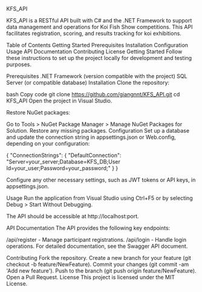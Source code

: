 KFS_API

KFS_API is a RESTful API built with C# and the .NET Framework to support data management and operations for Koi Fish Show competitions. This API facilitates registration, scoring, and results tracking for koi exhibitions.

Table of Contents
Getting Started
Prerequisites
Installation
Configuration
Usage
API Documentation
Contributing
License
Getting Started
Follow these instructions to set up the project locally for development and testing purposes.

Prerequisites
.NET Framework (version compatible with the project)
SQL Server (or compatible database)
Installation
Clone the repository:

bash
Copy code
git clone https://github.com/giangnnt/KFS_API.git
cd KFS_API
Open the project in Visual Studio.

Restore NuGet packages:

Go to Tools > NuGet Package Manager > Manage NuGet Packages for Solution.
Restore any missing packages.
Configuration
Set up a database and update the connection string in appsettings.json or Web.config, depending on your configuration:

{
  "ConnectionStrings": {
    "DefaultConnection": "Server=your_server;Database=KFS_DB;User Id=your_user;Password=your_password;"
  }
}

Configure any other necessary settings, such as JWT tokens or API keys, in appsettings.json.

Usage
Run the application from Visual Studio using Ctrl+F5 or by selecting Debug > Start Without Debugging.

The API should be accessible at http://localhost:port.

API Documentation
The API provides the following key endpoints:

/api/register - Manage participant registrations.
/api/login - Handle login operations.
For detailed documentation, see the Swagger API document.

Contributing
Fork the repository.
Create a new branch for your feature (git checkout -b feature/NewFeature).
Commit your changes (git commit -am 'Add new feature').
Push to the branch (git push origin feature/NewFeature).
Open a Pull Request.
License
This project is licensed under the MIT License.